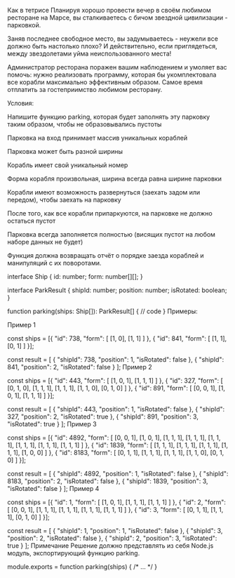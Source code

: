 Как в тетрисе
Планируя хорошо провести вечер в своём любимом ресторане на Марсе, вы сталкиваетесь с бичом звездной цивилизации - парковкой.

Заняв последнее свободное место, вы задумываетесь - неужели все должно быть настолько плохо? И действительно, если приглядеться, между звездолетами уйма неиспользованного места!

Администратор ресторана поражен вашим наблюдением и умоляет вас помочь: нужно реализовать программу, которая бы укомплектовала все корабли максимально эффективным образом. Самое время отплатить за гостеприимство любимом ресторану.

Условия:

Напишите функцию parking, которая будет заполнять эту парковку таким образом, чтобы не образовывались пустоты

Парковка на вход принимает массив уникальных кораблей

Парковка может быть разной ширины

Корабль имеет свой уникальный номер

Форма корабля произвольная, ширина всегда равна ширине парковки

Корабли имеют возможность развернуться (заехать задом или передом), чтобы заехать на парковку

После того, как все корабли припаркуются, на парковке не должно остаться пустот

Парковка всегда заполняется полностью (висящих пустот на любом наборе данных не будет)

Функция должна возвращать отчёт о порядке заезда кораблей и манипуляций с их поворотами.



interface Ship {
    id: number;
    form: number[][];
}

interface ParkResult {
    shipId: number;
    position: number;
    isRotated: boolean;
}

function parking(ships: Ship[]): ParkResult[]  {
    // code
}
Примеры:

Пример 1

const ships = [{
    "id": 738,
    "form": [
      [1, 0],
      [1, 1]
    ]
  },
  {
    "id": 841,
    "form": [
      [1, 1],
      [0, 1]
    ]
}];

const result = [
  {
    "shipId": 738,
    "position": 1,
    "isRotated": false
  },
  {
    "shipId": 841,
    "position": 2,
    "isRotated": false
  }
];
Пример 2

const ships = [{
    "id": 443,
    "form": [
      [1, 0, 1],
      [1, 1, 1]
    ]
  },
  {
    "id": 327,
    "form": [
      [0, 1, 0],
      [1, 1, 1],
      [1, 1, 1],
      [1, 1, 0],
      [0, 1, 0]
    ]
  },
  {
    "id": 891,
    "form": [
      [0, 0, 1],
      [1, 0, 1],
      [1, 1, 1]
    ]
}];

const result = [
  {
    "shipId": 443,
    "position": 1,
    "isRotated": false
  },
  {
    "shipId": 327,
    "position": 2,
    "isRotated": true
  },
  {
    "shipId": 891,
    "position": 3,
    "isRotated": true
  }
];
Пример 3

const ships = [{
    "id": 4892,
    "form": [
      [0, 0, 1],
      [1, 0, 1],
      [1, 1, 1],
      [1, 1, 1],
      [1, 1, 1],
      [1, 1, 1],
      [1, 1, 1],
      [1, 1, 1]
    ]
  },
  {
    "id": 1839,
    "form": [
      [1, 1, 1],
      [1, 1, 1],
      [1, 1, 1],
      [1, 1, 1],
      [1, 0, 0]
    ]
  },
  {
    "id": 8183,
    "form": [
      [0, 1, 1],
      [1, 1, 1],
      [1, 1, 1],
      [1, 1, 0],
      [0, 1, 0]
    ]
}];

const result = [
  {
    "shipId": 4892,
    "position": 1,
    "isRotated": false
  },
  {
    "shipId": 8183,
    "position": 2,
    "isRotated": false
  },
  {
    "shipId": 1839,
    "position": 3,
    "isRotated": false
  }
];
Пример 4

const ships = [{
    "id": 1,
    "form": [
      [1, 0, 1],
      [1, 1, 1],
      [1, 1, 1]
    ]
  },
  {
    "id": 2,
    "form": [
      [0, 0, 1],
      [1, 1, 1],
      [1, 1, 1],
      [1, 1, 1],
      [1, 1, 1]
    ]
  },
  {
    "id": 3,
    "form": [
      [0, 1, 1],
      [1, 1, 1],
      [0, 1, 0]
    ]
}];

const result = [
  {
    "shipId": 1,
    "position": 1,
    "isRotated": false
  },
  {
    "shipId": 3,
    "position": 2,
    "isRotated": false
  },
  {
    "shipId": 2,
    "position": 3,
    "isRotated": true
  }
];
Примечание
Решение должно представлять из себя Node.js модуль, экспортирующий функцию parking.

module.exports = function parking(ships) { /* ... */ }
